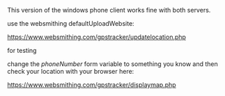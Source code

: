 This version of the windows phone client works fine with both servers. 

use the websmithing defaultUploadWebsite:

https://www.websmithing.com/gpstracker/updatelocation.php

for testing 

change the *phoneNumber* form variable to something you know and then check your location with your browser here: 
 
https://www.websmithing.com/gpstracker/displaymap.php